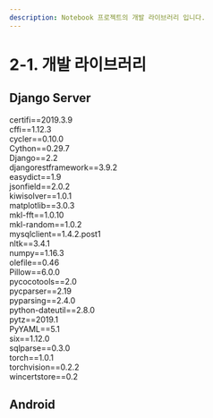 ```yaml
---
description: Notebook 프로젝트의 개발 라이브러리 입니다.
---
```


# 2-1. 개발 라이브러리

## Django Server

certifi==2019.3.9   
cffi==1.12.3   
cycler==0.10.0   
Cython==0.29.7   
Django==2.2   
djangorestframework==3.9.2   
easydict==1.9   
jsonfield==2.0.2   
kiwisolver==1.0.1   
matplotlib==3.0.3   
mkl-fft==1.0.10   
mkl-random==1.0.2   
mysqlclient==1.4.2.post1   
nltk==3.4.1   
numpy==1.16.3   
olefile==0.46   
Pillow==6.0.0   
pycocotools==2.0   
pycparser==2.19   
pyparsing==2.4.0   
python-dateutil==2.8.0   
pytz==2019.1   
PyYAML==5.1   
six==1.12.0   
sqlparse==0.3.0   
torch==1.0.1   
torchvision==0.2.2   
wincertstore==0.2

## Android









